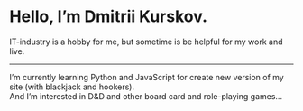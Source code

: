 # Hello, I’m Dmitrii Kurskov.
IT-industry is a hobby for me, but sometime is be helpful for my work and live. 
***
I’m currently learning Python and JavaScript for create new version of my site (with blackjack and hookers).  
And I’m interested in D&D and other board card and role-playing games...
